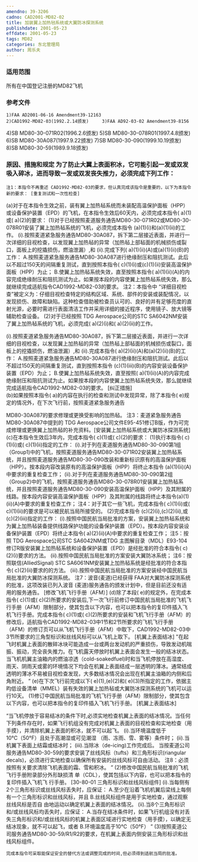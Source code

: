 ```yaml
---
amendno: 39-3206
cadno: CAD2001-MD82-02
title: 加装翼上加热毡系统或大翼防冰探测系统
publishdate: 2001-05-23
effdate: 2001-05-23
tags: MD82
categories: 东北管理局
author: 周乐夫
---
```


### 适用范围 
所有在中国登记注册的MD82飞机

### 参考文件
    1)FAA AD2001-06-16 Amendment39-12163 
    2)CAD1992-MD82-03(1992.2.14颁发)     3)FAA AD92-03-02 Amendment39-8156
 4)SB 
MD80-30-071R02(1996.2.6颁发) 
5)SB 
MD80-30-078R01(1997.4.8颁发) 
6)SB 
MD80-30A087(1997.9.22颁发) 
7)SB 
MD80-30-090(1999.10.19颁发) 
8)SB 
MD80-30-59(1989.9.18颁发) 


### 原因、措施和规定     为了防止大翼上表面积冰，它可能引起一发或双发吸入碎冰，进而导致一发或双发丧失推力，必须完成下列工作： 
    注1：本指令不再重述 CAD1992-MD82-03的要求，但认真完成该指令是重要的，以下为本指令新的要求： [重复测试和一次性检查] 
(a)对于在本指令生效之前，装有翼上加热毡系统而未装配高温保护面板（HPP）或设备保护装置（EPD）的飞机，在本指令生效后60天内，必须完成本指令( a)(1)或( a)(2)的要求： 
     (1)对于已经按照麦道服务通告MD80-30-071R02或MD80-30-078R01安装了翼上加热毡系统的飞机，必须完成本指令 (a)(1)(i)和(a)(1)(ii)的工作。 
(i).按照麦道紧急服务通告MD80-30A087，拆下第二层接近表面，并进行一次详细的目视检查，以发现翼上加热毡的异常（加热毡上部毡面的机械损伤或裂口，面板上的挖撬损伤，燃油泄漏）,和 
(ii).完成下列( a)(1)(ii)(A)或(a)(1)(ii)(B)的工作： 
A.按照麦道紧急服务通告MD80-30A087进行绝缘耐压和阻抗测试。此后以不超过150天的间隔重复测试，直到按照本指令( c)(1)(i)或(c)(1)(ii)安装高温保护面板（HPP）为止； 
B.使翼上加热毡系统失效，直至按照本指令( a)(1)(ii)(A)的内容完成绝缘耐压和阻抗测试为止。如果按本段的内容使翼上加热毡系统失效，那么就继续完成适航指令CAD1992-MD82-03的要求。 
注2：本指令中 “详细目视检查”被定义为：仔细目视检查特定的结构区域、系统、部件的安装或装配情况，以发现损伤、故障和缺陷。这种检查借助被检查员认可的、良好的并有足够亮度的直射光源，必要时需进行表面清洁工作并采用详细的接近程序，使用镜子、放大镜等辅助检查设备。 
 (2)对于已经按照 TDG Aerospace公司的STC SA6042NM安装了翼上加热毡系统的飞机，必须完成( a)(2)(i)和( a)(2)(ii)的工作。 

(i).按照麦道紧急服务通告MD80-30A087，拆下第二层接近表面，并进行一次详细的目视检查，以发现翼上加热毡的异常（加热毡上部毡面的机械损伤或裂口，面板上的挖撬损伤，燃油泄漏）,和 
(ii).完成本指令( a)(2)(ii)(A)和(a)(2)(ii)(B)的工作： 
A.按照麦道紧急服务通告MD80-30A087进行绝缘耐压和阻抗测试。此后以不超过150天的间隔重复测试，直到按照本指令 (c)(1)(iii)(B)的内容安装设备保护装置（EPD）为止； 
B.使翼上加热毡系统失效，直至按照( a)(1)(ii)(A)的内容完成绝缘耐压和阻抗测试为止。如果按本段的内容使翼上加热毡系统失效，那么就继续完成适航指令CAD1992-MD82-03的要求。 [纠正措施]  
(b)如果按照本指令( a)的内容在执行的检查和测试中发现异常，除了本指令( e)规定的情况外，在下次飞行前，按照麦道紧急服务通告

MD80-30A087的要求修理或更换受影响的加热毡。 
    注3：麦道紧急服务通告MD80-30A087中提到的 TDG Aerospace公司文件E95-451修订B版，作为可完成修理或更换翼上加热毡的补充资料。[安装翼上加热毡系统或大翼防冰探测系统] 
(c)在本指令生效后3年内，完成本指令( c)(1)或( c)(2)的要求： 
 (1)执行本指令( c)(1)(i)或( c)(1)(ii)指定的工作： 
(i).对于列在麦道服务通告MD80-30-090第1组（Group1)中的飞机，按照麦道服务通告MD80-30-071R02安装翼上加热毡系统，并且按照麦道服务通告MD80-30-090改装和重新标识原有的高温保护面板（HPP）。按本段内容改装原有的高温保护面板（HPP）将终止本指令 (a)(1)(ii)(A)中要求的重复检查工作；
 (ii).对于列在麦道服务通告MD80-30-090第2组（Group2)中的飞机，按照麦道服务通告MD80-30-078R01安装翼上加热毡系统，并且按照麦道服务通告MD80-30-090安装高温保护面板（HPP）及其附属的线路。按本段内容安装高温保护面板（HPP）及其附属的线路将终止本指令(a)(1)(ii)(A)中要求的重复检查工作； 
    注4：对于其它一些飞机，完成本指令( c)(1)(i)或( c)(1)(ii)的要求是可以被民航当局所接受的。 
 (2)完成本指令 (c)(2)(i),(c)(2)(ii),或(c)(2)(iii)指定的工作： 
(i).按照中国民航当局批准的方案，安装翼上加热毡系统和为翼上加热毡装备提供线路保护功能的设备保护装置（EPD）。按本段内容安装设备保护装置（EPD）将终止本指令( a)(2)(ii)(A)中要求的重复检查工作； 
注5：按照 TDG Aerospace公司STC SA6042NM或TDG 主图解目录（MDL）E93-104修订R版安装翼上加热毡系统和设备保护装置（EPD）是经批准的符合本指令( c)(2)(i)要求的方法。 
(ii).按照中国民航当局批准的方案安装大翼防冰系统；     注6：按照联信(AlliedSignal) STC SA6061NM安装翼上加热毡系统是经批准的符合本指令( c)(2)(ii)要求的的方法。 (iii).按照中国民航当局批准的方案安装经中国民航当局批准的大翼防冰探测系统。
注7：波音(麦道)已经获得 FAA对大翼防冰探测系统的批准，这项改装已列入波音 (麦道)服务通告的颁发计划中，但是目前还没有适用的服务通告。 
 [修改飞机飞行手册（AFM）]
(d)除了本段( e)的规定外，在完成本指令( c)(1)或( c)(2)所要求的安装后,下一次飞行前修订中国民航当局批准的飞机飞行手册（AFM）限制部分，使其包含以下内容，也可以把本指令的复印件插入飞机飞行手册。完成本指令( c)(1)或( c)(2)所要求的安装和飞机飞行手册（AFM）的修改后，适航指令CAD1992-MD82-03中1节和2节所要求的飞机飞行手册（AFM）的修订页可以从飞机飞行手册（AFM）中取下，CAD1992-MD82-03中3节所要求的三角型标识和丝线风标可以从飞机上取下。 [机翼上表面结冰] 
    "在起飞时机翼上表面的散碎冰块可能造成一台或两台发动机的严重损伤，导致发动机喘振、振动，完全丧失推力。在飞机露天停放时机翼上表面会发生一般的结冰状态。当飞机机翼主油箱内的燃油凉透（cold-soakedfuel)时和当飞机停放在高湿度、雨天、阴雨天或雾的环境情况下均会在机翼上表面结成一层透明的薄冰。通常结成透明的薄冰不易被目视检查发现，大多数结冰情况会出现在机翼主油箱的内侧和后角附近。 ” 
(e)在下次飞行前完成以下( e)(1),(e)(2)和( e)(3)所指定的工作，依据主昀低设备清单（MMEL）装有失效的翼上加热毡或大翼防冰探测系统的飞机可以运行10天。 
     (1)修订中国民航当局批准的飞机飞行手册（AFM）限制部分，使其包含以下内容，也可以把本指令的复印件插入飞机飞行手册。 [机翼上表面结冰] 

“当飞机停放于容易结冰的条件下时,必须实地检查机翼上表面的结冰情况。当任何下列条件存在时，如果飞行机组没有完成对机翼上表面的目视检查和实地检查（用手摸），并清除机翼上表面的积冰，就不可以起飞。 
(i).当环境温度低于10℃（50°F）且处于高潮湿或可见潮湿
（雨、冻雨、雪、雾等）条件时； (ii).当机翼下表面上结霜或结冰时； (iii).当除冰（de-icing)工作完成后。 
    当按麦道公司服务通告MD80-30-59的要求安装了丝线风标（tufts）和三角形标识(riangular decals)，必须进行实地检查以确保所有安装的丝线风标可自由活动。 
    注8：必须按照有关要求清除飞机表面的霜、雪和积冰。 ”
     (2)修改中国民航当局批准的飞机飞行手册附录部分外形缺损清
单（CDL），使其包括以下内容，也可以把本指令的复印件插入飞机飞
行手册。 
[30-80-01 三角形标识和丝线风标组件] (i).当每侧有2个三角形标识或丝线风标丢失时，应保证： 
A.至少在沿着飞机机翼后梁线上每侧有一个三角形标识和丝线风标，并且 
B.丝线风标组件是用于实地检查，通过观察丝线风标是否自
由地运动以确定机翼上表面的结冰情况。 (ii).当8个三角形标识和/或丝线风标均丢失时，应保证： 
A.当存在结冰条件时，如果飞行机组没有对丢失三角形标识和/或丝线风标的机翼上表面区域进行实地检查（用手摸），以确定无结冰现象，就不可以起飞，或者 
B.环境温度高于10℃（50°F） ”
     (3)按照麦道公司服务通告MD80-30-59/R1/R2的要求，在机翼上表面内侧安装三角形标识和丝线风标组件。 

    完成本指令可采取能保证安全的替代方法或调整完成的时间,但必须得到适航当局的批准。 
